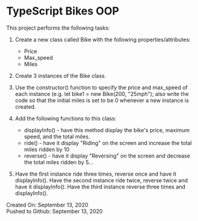 # TypeScript Bikes OOP

This project performs the following tasks:

1.  Create a new class called Bike with the following properties/attributes:
    * Price
    * Max_speed
    * Miles

2. Create 3 instances of the Bike class.

3. Use the constructor() function to specify the price and max_speed of each instance (e.g. let bike1 = new Bike(200, "25mph"); also write the code so that the initial miles is set to be 0 whenever a new instance is created.

4.  Add the following functions to this class:
    * displayInfo() - have this method display the bike's price, maximum speed, and the total miles.
    * ride() - have it display "Riding" on the screen and increase the total miles ridden by 10
    * reverse() - have it display "Reversing" on the screen and decrease the total miles ridden by 5...

5. Have the first instance ride three times, reverse once and have it displayInfo(). Have the second instance ride twice, reverse twice and have it displayInfo(). Have the third instance reverse three times and displayInfo().

Created On: September 13, 2020\
Pushed to Github: September 13, 2020